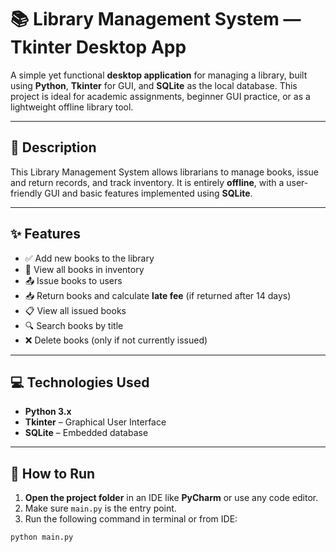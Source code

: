 # 📚 Library Management System — Tkinter Desktop App

A simple yet functional **desktop application** for managing a library, built using **Python**, **Tkinter** for GUI, and **SQLite** as the local database. This project is ideal for academic assignments, beginner GUI practice, or as a lightweight offline library tool.

---

## 📝 Description

This Library Management System allows librarians to manage books, issue and return records, and track inventory. It is entirely **offline**, with a user-friendly GUI and basic features implemented using **SQLite**.

---

## ✨ Features

- ✅ Add new books to the library
- 📖 View all books in inventory
- 📤 Issue books to users
- 📥 Return books and calculate **late fee** (if returned after 14 days)
- 📋 View all issued books
- 🔍 Search books by title
- ❌ Delete books (only if not currently issued)

---

## 💻 Technologies Used

- **Python 3.x**
- **Tkinter** – Graphical User Interface
- **SQLite** – Embedded database

---

## 🚀 How to Run

1. **Open the project folder** in an IDE like **PyCharm** or use any code editor.
2. Make sure `main.py` is the entry point.
3. Run the following command in terminal or from IDE:

```bash
python main.py
